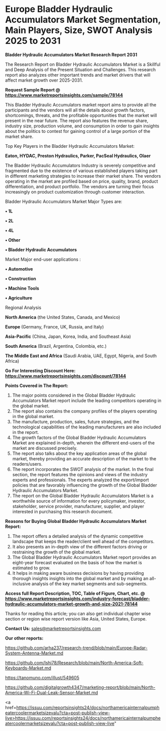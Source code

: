 # Europe Bladder Hydraulic Accumulators Market Segmentation, Main Players, Size, SWOT Analysis 2025 to 2031

<strong>Bladder Hydraulic Accumulators Market Research Report 2031</strong>

The Research Report on Bladder Hydraulic Accumulators Market is a Skillful and Deep Analysis of the Present Situation and Challenges. This research report also analyzes other important trends and market drivers that will affect market growth over 2025-2031.

<strong>Request Sample Report @ <a href=https://www.marketreportsinsights.com/sample/78144>https://www.marketreportsinsights.com/sample/78144</a></strong>

This Bladder Hydraulic Accumulators market report aims to provide all the participants and the vendors will all the details about growth factors, shortcomings, threats, and the profitable opportunities that the market will present in the near future. The report also features the revenue share, industry size, production volume, and consumption in order to gain insights about the politics to contest for gaining control of a large portion of the market share.

Top Key Players in the Bladder Hydraulic Accumulators Market:

<strong>Eaton, HYDAC, Preston Hydraulics, Parker, PacSeal Hydraulics, Olaer</strong>

The Bladder Hydraulic Accumulators Industry is severely competitive and fragmented due to the existence of various established players taking part in different marketing strategies to increase their market share. The vendors operating in the market are profiled based on price, quality, brand, product differentiation, and product portfolio. The vendors are turning their focus increasingly on product customization through customer interaction.

Bladder Hydraulic Accumulators Market Major Types are:

<strong>• 1L

• 2L

• 4L

• Other

• Bladder Hydraulic Accumulators</strong>

Market Major end-user applications :

<strong>• Automotive

• Construction

• Machine Tools

• Agriculture</strong>

Regional Analysis

</u><strong><b>North America</b></strong> (the United States, Canada, and Mexico)

<strong><b>Europe </b></strong>(Germany, France, UK, Russia, and Italy)

<strong><b>Asia-Pacific</b></strong> (China, Japan, Korea, India, and Southeast Asia)

<strong><b>South America</b></strong> (Brazil, Argentina, Colombia, etc.)

<strong><b>The Middle East and Africa</b></strong> (Saudi Arabia, UAE, Egypt, Nigeria, and South Africa)

<strong>Go For Interesting Discount Here: <a href=https://www.marketreportsinsights.com/discount/78144>https://www.marketreportsinsights.com/discount/78144</a></strong>

<strong>Points Covered in The Report:</strong>
<ol>
  <li>The major points considered in the Global Bladder Hydraulic Accumulators Market report include the leading competitors operating in the global market.</li>
  <li>The report also contains the company profiles of the players operating in the global market.</li>
  <li>The manufacture, production, sales, future strategies, and the technological capabilities of the leading manufacturers are also included in the report.</li>
  <li>The growth factors of the Global Bladder Hydraulic Accumulators Market are explained in-depth, wherein the different end-users of the market are discussed precisely.</li>
  <li>The report also talks about the key application areas of the global market, thereby providing an accurate description of the market to the readers/users.</li>
  <li>The report incorporates the SWOT analysis of the market. In the final section, the report features the opinions and views of the industry experts and professionals. The experts analyzed the export/import policies that are favorably influencing the growth of the Global Bladder Hydraulic Accumulators Market.</li>
  <li>The report on the Global Bladder Hydraulic Accumulators Market is a worthwhile source of information for every policymaker, investor, stakeholder, service provider, manufacturer, supplier, and player interested in purchasing this research document.</li>
</ol>
<strong>Reasons for Buying Global Bladder Hydraulic Accumulators Market Report:</strong>

<ol>
  <li>The report offers a detailed analysis of the dynamic competitive landscape that keeps the reader/client well ahead of the competitors.</li>
  <li>It also presents an in-depth view of the different factors driving or restraining the growth of the global market.</li>
  <li>The Global Bladder Hydraulic Accumulators Market report provides an eight-year forecast evaluated on the basis of how the market is estimated to grow.</li>
  <li>It helps in making aware business decisions by having providing thorough insights insights into the global market and by making an all-inclusive analysis of the key market segments and sub-segments.</li>
</ol>
<strong>Access full Report Description, TOC, Table of Figure, Chart, etc. @ <a href=https://www.marketreportsinsights.com/industry-forecast/bladder-hydraulic-accumulators-market-growth-and-size-2021-78144>https://www.marketreportsinsights.com/industry-forecast/bladder-hydraulic-accumulators-market-growth-and-size-2021-78144</a></strong>


Thanks for reading this article; you can also get individual chapter wise section or region wise report version like Asia, United States, Europe.

<strong>Contact Us:</strong>
sales@marketreportsinsights.com

<strong>Our other reports:</strong>

<a href=https://github.com/arha237/research-trend/blob/main/Europe-Radar-System-Antenna-Market.md>https://github.com/arha237/research-trend/blob/main/Europe-Radar-System-Antenna-Market.md</a>

<a href=https://github.com/Ishi78/Research/blob/main/North-America-Soft-Keyboards-Market.md>https://github.com/Ishi78/Research/blob/main/North-America-Soft-Keyboards-Market.md</a>

<a href=https://tanomuno.com/illust/549605>https://tanomuno.com/illust/549605</a>

<a href=https://github.com/digitalgrowth4347/marketing-report/blob/main/North-America-Wi-Fi-Dual-Leak-Sensor-Market.md>https://github.com/digitalgrowth4347/marketing-report/blob/main/North-America-Wi-Fi-Dual-Leak-Sensor-Market.md</a>

<a href=https://issuu.com/reportsinsights24/docs/northamericainternalpumpheatercoolermarketsizevalu?cta=post-publish-view-live>https://issuu.com/reportsinsights24/docs/northamericainternalpumpheatercoolermarketsizevalu?cta=post-publish-view-live</a>"

